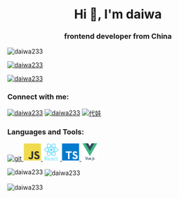 <h1 align="center">Hi 👋, I'm daiwa</h1>
<h3 align="center">frontend developer from China</h3>

<p align="left"> <img src="https://komarev.com/ghpvc/?username=daiwa233&label=Profile%20views&color=0e75b6&style=flat" alt="daiwa233" /> </p>

<p align="left"> <a href="https://github.com/ryo-ma/github-profile-trophy"><img src="https://github-profile-trophy.vercel.app/?username=daiwa233" alt="daiwa233" /></a> </p>

<p align="left"> <a href="https://twitter.com/daiwa233" target="blank"><img src="https://img.shields.io/twitter/follow/daiwa233?logo=twitter&style=for-the-badge" alt="daiwa233" /></a> </p>

<h3 align="left">Connect with me:</h3>
<p align="left">
<a href="https://twitter.com/daiwa233" target="blank"><img align="center" src="https://cdn.jsdelivr.net/npm/simple-icons@3.0.1/icons/twitter.svg" alt="daiwa233" height="30" width="40" /></a>
<a href="https://codesandbox.com/daiwa233" target="blank"><img align="center" src="https://cdn.jsdelivr.net/npm/simple-icons@3.0.1/icons/codesandbox.svg" alt="daiwa233" height="30" width="40" /></a>
<a href="https://www.leetcode.com/代娃" target="blank"><img align="center" src="https://cdn.jsdelivr.net/npm/simple-icons@3.0.1/icons/leetcode.svg" alt="代娃" height="30" width="40" /></a>
</p>

<h3 align="left">Languages and Tools:</h3>
<p align="left"> <a href="https://git-scm.com/" target="_blank"> <img src="https://www.vectorlogo.zone/logos/git-scm/git-scm-icon.svg" alt="git" width="40" height="40"/> </a> <a href="https://developer.mozilla.org/en-US/docs/Web/JavaScript" target="_blank"> <img src="https://raw.githubusercontent.com/devicons/devicon/master/icons/javascript/javascript-original.svg" alt="javascript" width="40" height="40"/> </a> <a href="https://reactjs.org/" target="_blank"> <img src="https://raw.githubusercontent.com/devicons/devicon/master/icons/react/react-original-wordmark.svg" alt="react" width="40" height="40"/> </a> <a href="https://www.typescriptlang.org/" target="_blank"> <img src="https://raw.githubusercontent.com/devicons/devicon/master/icons/typescript/typescript-original.svg" alt="typescript" width="40" height="40"/> </a> <a href="https://vuejs.org/" target="_blank"> <img src="https://raw.githubusercontent.com/devicons/devicon/master/icons/vuejs/vuejs-original-wordmark.svg" alt="vuejs" width="40" height="40"/> </a> </p>

<p><img align="left" src="https://github-readme-stats.vercel.app/api/top-langs?username=daiwa233&show_icons=true&locale=en&layout=compact" alt="daiwa233" /></p>

<p>&nbsp;<img align="center" src="https://github-readme-stats.vercel.app/api?username=daiwa233&show_icons=true&locale=en" alt="daiwa233" /></p>

<p><img align="center" src="https://github-readme-streak-stats.herokuapp.com/?user=daiwa233&" alt="daiwa233" /></p>
